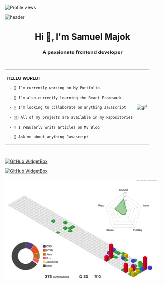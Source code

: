 ![Profile views](https://gpvc.arturio.dev/samuel-ma)  

![header](https://capsule-render.vercel.app/api?type=waving&color=0:1870d5,35:1aa7ec,100:4adede&height=300&section=header&text=SoniQ%20&fontSize=90&descAlignY=40)

<h1 align="center">Hi 👋, I'm Samuel Majok</h1>
<h3 align="center">A passionate frontend developer</h3>

<br>

<table border="0">
 <tr>
    <td> 
     <br>
     <strong>HELLO WORLD!</strong>
     
     - 🔭 I’m currently working on My Portfolio

     - 🌱 I'm also currently learning the React Framework

     - 👯 I’m looking to collaborate on anything Javascript

     - 👨‍💻 All of my projects are available in my Repositories

     - 📝 I regularly write articles on My Blog

     - 💬 Ask me about anything Javascript
     
     
   </td>
  
   <td>
      <img width="400" align="center" alt="gif" src="https://i.pinimg.com/originals/7e/6c/9a/7e6c9aaa92780d1674141ed2e30faab3.gif">
   </td>
 </tr>
  
</table>

<br>

[![GitHub WidgetBox](https://github-widgetbox.vercel.app/api/profile?username=samuel-ma&data=followers,repositories,stars,commits)](https://github.com/samuel-ma/github-widgetbox)

[![GitHub WidgetBox](https://github-widgetbox.vercel.app/api/skills?names=ts,css,python,markdown,json,cpp,c,html,java,js,xml,mysql,sass,kotlin)](https://github.com/Jurredr/github-widgetbox)

![](./profile-3d-contrib/profile-gitblock.svg)


